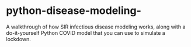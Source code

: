 # python-disease-modeling-
A walkthrough of how SIR infectious disease modeling works, along with a do-it-yourself Python COVID model that you can use to simulate a lockdown.
